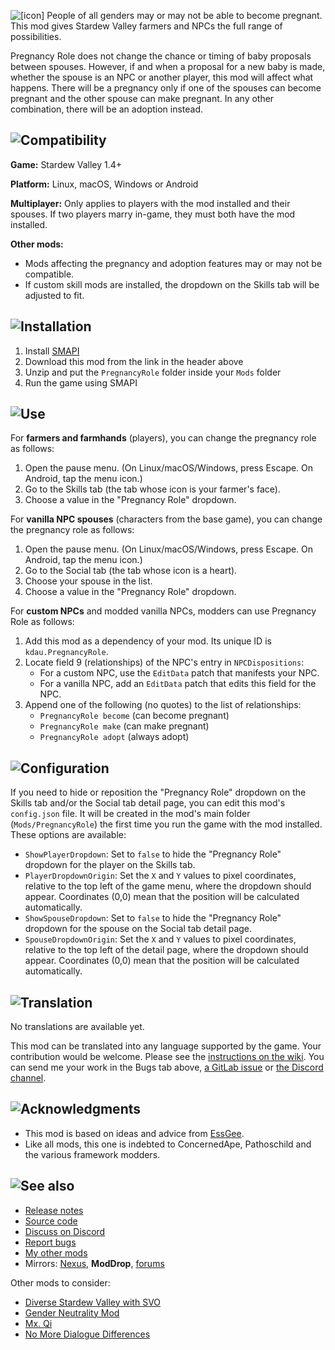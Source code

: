 ![[icon]](https://kdau.gitlab.io/PregnancyRole/icon.png) People of all genders may or may not be able to become pregnant. This mod gives Stardew Valley farmers and NPCs the full range of possibilities.

Pregnancy Role does not change the chance or timing of baby proposals between spouses. However, if and when a proposal for a new baby is made, whether the spouse is an NPC or another player, this mod will affect what happens. There will be a pregnancy only if one of the spouses can become pregnant and the other spouse can make pregnant. In any other combination, there will be an adoption instead.

## ![Compatibility](https://kdau.gitlab.io/headers/compatibility.png)

**Game:** Stardew Valley 1.4+

**Platform:** Linux, macOS, Windows or Android

**Multiplayer:** Only applies to players with the mod installed and their spouses. If two players marry in-game, they must both have the mod installed.

**Other mods:**

* Mods affecting the pregnancy and adoption features may or may not be compatible.
* If custom skill mods are installed, the dropdown on the Skills tab will be adjusted to fit.

## ![Installation](https://kdau.gitlab.io/headers/installation.png)

1. Install [SMAPI](https://smapi.io/)
1. Download this mod from the link in the header above
1. Unzip and put the `PregnancyRole` folder inside your `Mods` folder
1. Run the game using SMAPI

## ![Use](https://kdau.gitlab.io/headers/use.png)

For **farmers and farmhands** (players), you can change the pregnancy role as follows:

1. Open the pause menu. (On Linux/macOS/Windows, press Escape. On Android, tap the menu icon.)
1. Go to the Skills tab (the tab whose icon is your farmer's face).
1. Choose a value in the "Pregnancy Role" dropdown.

For **vanilla NPC spouses** (characters from the base game), you can change the pregnancy role as follows:

1. Open the pause menu. (On Linux/macOS/Windows, press Escape. On Android, tap the menu icon.)
1. Go to the Social tab (the tab whose icon is a heart).
1. Choose your spouse in the list.
1. Choose a value in the "Pregnancy Role" dropdown.

For **custom NPCs** and modded vanilla NPCs, modders can use Pregnancy Role as follows:

1. Add this mod as a dependency of your mod. Its unique ID is `kdau.PregnancyRole`.
1. Locate field 9 (relationships) of the NPC's entry in `NPCDispositions`:
	* For a custom NPC, use the `EditData` patch that manifests your NPC.
	* For a vanilla NPC, add an `EditData` patch that edits this field for the NPC.
1. Append one of the following (no quotes) to the list of relationships:
	* `PregnancyRole become` (can become pregnant)
	* `PregnancyRole make` (can make pregnant)
	* `PregnancyRole adopt` (always adopt)

## ![Configuration](https://kdau.gitlab.io/headers/configuration.png)

If you need to hide or reposition the "Pregnancy Role" dropdown on the Skills tab and/or the Social tab detail page, you can edit this mod's `config.json` file. It will be created in the mod's main folder (`Mods/PregnancyRole`) the first time you run the game with the mod installed. These options are available:

* `ShowPlayerDropdown`: Set to `false` to hide the "Pregnancy Role" dropdown for the player on the Skills tab.
* `PlayerDropdownOrigin`: Set the `X` and `Y` values to pixel coordinates, relative to the top left of the game menu, where the dropdown should appear. Coordinates (0,0) mean that the position will be calculated automatically.
* `ShowSpouseDropdown`: Set to `false` to hide the "Pregnancy Role" dropdown for the spouse on the Social tab detail page.
* `SpouseDropdownOrigin`: Set the `X` and `Y` values to pixel coordinates, relative to the top left of the detail page, where the dropdown should appear. Coordinates (0,0) mean that the position will be calculated automatically.

## ![Translation](https://kdau.gitlab.io/headers/translation.png)

No translations are available yet.

This mod can be translated into any language supported by the game. Your contribution would be welcome. Please see the [instructions on the wiki](https://stardewvalleywiki.com/Modding:Translations). You can send me your work in the Bugs tab above, [a GitLab issue](https://gitlab.com/kdau/pregnancyrole/-/issues) or [the Discord channel](https://discord.gg/Bs8fQYW).

## ![Acknowledgments](https://kdau.gitlab.io/headers/acknowledgments.png)

* This mod is based on ideas and advice from [EssGee](https://www.nexusmods.com/stardewvalley/users/83595503).
* Like all mods, this one is indebted to ConcernedApe, Pathoschild and the various framework modders.

## ![See also](https://kdau.gitlab.io/headers/see-also.png)

* [Release notes](https://gitlab.com/kdau/pregnancyrole/-/blob/main/doc/RELEASE-NOTES.md)
* [Source code](https://gitlab.com/kdau/pregnancyrole)
* [Discuss on Discord](https://discord.gg/Bs8fQYW)
* [Report bugs](https://gitlab.com/kdau/pregnancyrole/-/issues)
* [My other mods](https://kdau.gitlab.io)
* Mirrors:
	[Nexus](https://www.nexusmods.com/stardewvalley/mods/5762),
	**ModDrop**,
	[forums](https://forums.stardewvalley.net/index.php?resources/pregnancy-role.53/)

Other mods to consider:

* [Diverse Stardew Valley with SVO](https://www.moddrop.com/stardew-valley/mods/580603-diverse-stardew-valley-with-seasonal-villager-outfits-dsvo)
* [Gender Neutrality Mod](https://www.nexusmods.com/stardewvalley/mods/722)
* [Mx. Qi](https://www.nexusmods.com/stardewvalley/mods/4310)
* [No More Dialogue Differences](https://www.nexusmods.com/stardewvalley/mods/4459)

